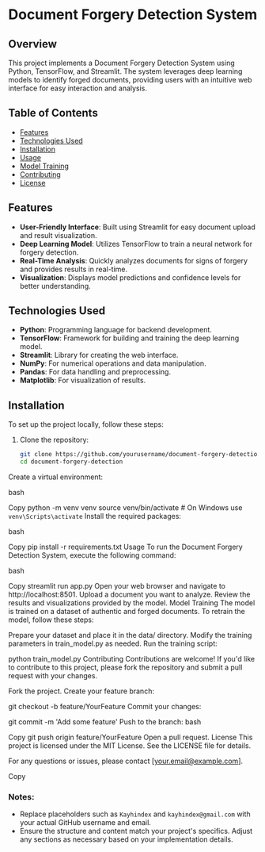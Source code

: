 # Document Forgery Detection System

## Overview

This project implements a Document Forgery Detection System using Python, TensorFlow, and Streamlit. The system leverages deep learning models to identify forged documents, providing users with an intuitive web interface for easy interaction and analysis.

## Table of Contents

- [Features](#features)
- [Technologies Used](#technologies-used)
- [Installation](#installation)
- [Usage](#usage)
- [Model Training](#model-training)
- [Contributing](#contributing)
- [License](#license)

## Features

- **User-Friendly Interface**: Built using Streamlit for easy document upload and result visualization.
- **Deep Learning Model**: Utilizes TensorFlow to train a neural network for forgery detection.
- **Real-Time Analysis**: Quickly analyzes documents for signs of forgery and provides results in real-time.
- **Visualization**: Displays model predictions and confidence levels for better understanding.

## Technologies Used

- **Python**: Programming language for backend development.
- **TensorFlow**: Framework for building and training the deep learning model.
- **Streamlit**: Library for creating the web interface.
- **NumPy**: For numerical operations and data manipulation.
- **Pandas**: For data handling and preprocessing.
- **Matplotlib**: For visualization of results.

## Installation

To set up the project locally, follow these steps:

1. Clone the repository:
   ```bash
   git clone https://github.com/yourusername/document-forgery-detection.git
   cd document-forgery-detection
Create a virtual environment:

bash

Copy
python -m venv venv
source venv/bin/activate  # On Windows use `venv\Scripts\activate`
Install the required packages:

bash

Copy
pip install -r requirements.txt
Usage
To run the Document Forgery Detection System, execute the following command:

bash

Copy
streamlit run app.py
Open your web browser and navigate to http://localhost:8501.
Upload a document you want to analyze.
Review the results and visualizations provided by the model.
Model Training
The model is trained on a dataset of authentic and forged documents. To retrain the model, follow these steps:

Prepare your dataset and place it in the data/ directory.
Modify the training parameters in train_model.py as needed.
Run the training script:

python train_model.py
Contributing
Contributions are welcome! If you'd like to contribute to this project, please fork the repository and submit a pull request with your changes.

Fork the project.
Create your feature branch:

git checkout -b feature/YourFeature
Commit your changes:

git commit -m 'Add some feature'
Push to the branch:
bash

Copy
git push origin feature/YourFeature
Open a pull request.
License
This project is licensed under the MIT License. See the LICENSE file for details.

For any questions or issues, please contact [your.email@example.com].


Copy

### Notes:
- Replace placeholders such as `Kayhindex` and `kayhindex@gmail.com` with your actual GitHub username and email.
- Ensure the structure and content match your project's specifics. Adjust any sections as necessary based on your implementation details.
